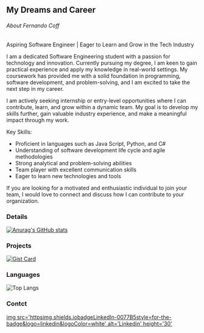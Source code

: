 ## My Dreams and Career

###### About Fernando Coff

Aspiring Software Engineer | Eager to Learn and Grow in the Tech Industry

I am a dedicated Software Engineering student with a passion for technology and innovation. Currently pursuing my degree, I am keen to gain practical experience and apply my knowledge in real-world settings. My coursework has provided me with a solid foundation in programming, software development, and problem-solving, and I am excited to take the next step in my career.

I am actively seeking internship or entry-level opportunities where I can contribute, learn, and grow within a dynamic team. My goal is to develop my skills further, gain valuable industry experience, and make a meaningful impact through my work.

Key Skills:
- Proficient in languages such as Java Script, Python, and C#
- Understanding of software development life cycle and agile methodologies
- Strong analytical and problem-solving abilities
- Team player with excellent communication skills
- Eager to learn new technologies and tools

If you are looking for a motivated and enthusiastic individual to join your team, I would love to connect and discuss how I can contribute to your organization.

### Details

[![Anurag's GitHub stats](https://github-readme-stats.vercel.app/api?username=Fernando-Coff)](https://github.com/anuraghazra/github-readme-stats)

### Projects

[![Gist Card](https://github-readme-stats.vercel.app/api/https://github.com/Fernando-Coff/Wellcome-ms)](https://github.com/Fernando-Coff/Wellcome-ms)

### Languages

![Top Langs](https://github-readme-stats.vercel.app/api/top-langs/?username=Fernando-Coff&layout=compact)

### Contct

[img src='httpsimg.shields.iobadgeLinkedIn-0077B5style=for-the-badge&logo=linkedin&logoColor=white' alt='Linkedin' height='30'](https://www.linkedin.com/in/luiz-fernando-52188230b/)



